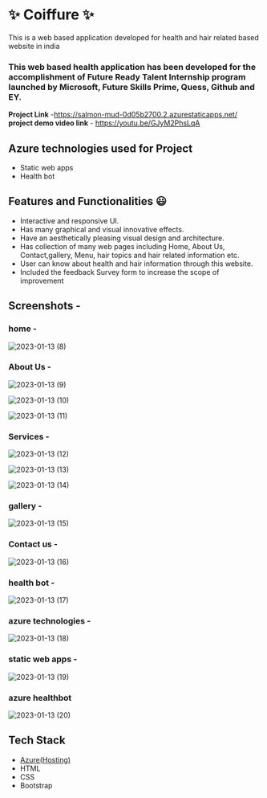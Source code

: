 # ✨  Coiffure ✨

This is a web based application developed for health and hair related based website in india

### This web based health application has been developed for the accomplishment of Future Ready Talent Internship program launched by Microsoft, Future Skills Prime, Quess, Github and EY.


**Project Link** -https://salmon-mud-0d05b2700.2.azurestaticapps.net/
**project demo video link** - https://youtu.be/GJyM2PhsLqA

## Azure technologies used for Project

- Static web apps
- Health bot

## Features and Functionalities 😃

- Interactive and responsive UI.
- Has many graphical and visual innovative effects.
- Have an aesthetically pleasing visual design and architecture.
- Has collection of many web pages including Home, About Us, Contact,gallery, Menu, hair topics and hair related information etc.
- User can know about health and hair information through this website.
- Included the feedback Survey form to increase the scope of improvement 

## Screenshots -
### home -
![2023-01-13 (8)](https://user-images.githubusercontent.com/117900433/212313738-c4729033-78ab-4324-ba15-2ccea27eb23d.png)
 
### About Us -

![2023-01-13 (9)](https://user-images.githubusercontent.com/117900433/212313795-071ce44c-156d-4fe9-ad94-c74034201f75.png)

![2023-01-13 (10)](https://user-images.githubusercontent.com/117900433/212313896-b5ce89b8-31fe-421b-b293-7881451c3f12.png)

![2023-01-13 (11)](https://user-images.githubusercontent.com/117900433/212313927-b45ab0a9-583f-41e6-b37e-cedeb0a33dc4.png)

### Services -

![2023-01-13 (12)](https://user-images.githubusercontent.com/117900433/212313972-1f2bb856-b96d-4eca-ae9b-171ca6b8dbd2.png)

![2023-01-13 (13)](https://user-images.githubusercontent.com/117900433/212314031-b5828f9f-0c0f-4f79-ad0e-8cb0ac23482e.png)

![2023-01-13 (14)](https://user-images.githubusercontent.com/117900433/212314135-43c2e17b-1ed5-47d7-9317-2d73e6adddfc.png)

### gallery -

![2023-01-13 (15)](https://user-images.githubusercontent.com/117900433/212314214-30ad4400-c135-4268-b4f1-6102ee0ead8a.png)


### Contact us -

![2023-01-13 (16)](https://user-images.githubusercontent.com/117900433/212314271-48551ca9-3eec-491e-813d-d05206ecbc93.png)

### health bot -

![2023-01-13 (17)](https://user-images.githubusercontent.com/117900433/212314350-aed4965d-b690-4ba9-8cfc-c8e08093f3e5.png)

### azure technologies -

![2023-01-13 (18)](https://user-images.githubusercontent.com/117900433/212314684-b78f196c-23e8-46c7-9aae-fdd6fe02579f.png)

### static web apps -

![2023-01-13 (19)](https://user-images.githubusercontent.com/117900433/212314704-f7debf99-5e6d-4f2a-b2c2-a358f703d51c.png)

### azure healthbot

![2023-01-13 (20)](https://user-images.githubusercontent.com/117900433/212314737-3f78579e-3dd7-441e-95b2-8c0ea4cac2ee.png)


## Tech Stack


- [Azure(Hosting)](https://azure.microsoft.com/en-in/features/azure-portal/)
- HTML
- CSS
- Bootstrap

